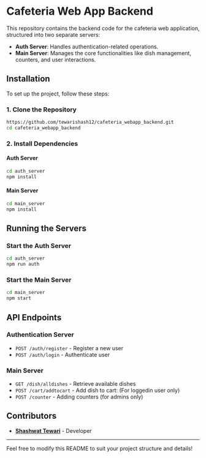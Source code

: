 # Cafeteria Web App Backend

This repository contains the backend code for the cafeteria web application, structured into two separate servers:
- **Auth Server**: Handles authentication-related operations.
- **Main Server**: Manages the core functionalities like dish management, counters, and user interactions.

## Installation
To set up the project, follow these steps:

### 1. Clone the Repository
```sh
https://github.com/tewarishash12/cafeteria_webapp_backend.git
cd cafeteria_webapp_backend
```

### 2. Install Dependencies
#### Auth Server
```sh
cd auth_server
npm install
```

#### Main Server
```sh
cd main_server
npm install
```

## Running the Servers

### Start the Auth Server
```sh
cd auth_server
npm run auth
```

### Start the Main Server
```sh
cd main_server
npm start
```

## API Endpoints
### Authentication Server
- `POST /auth/register` - Register a new user
- `POST /auth/login` - Authenticate user

### Main Server
- `GET /dish/alldishes` - Retrieve available dishes
- `POST /cart/addtocart` - Add dish to cart: (For loggedin user only)
- `POST /counter` - Adding counters (for admins only)

## Contributors
- **[Shashwat Tewari](https://github.com/tewarishash12)** - Developer

---
Feel free to modify this README to suit your project structure and details!

